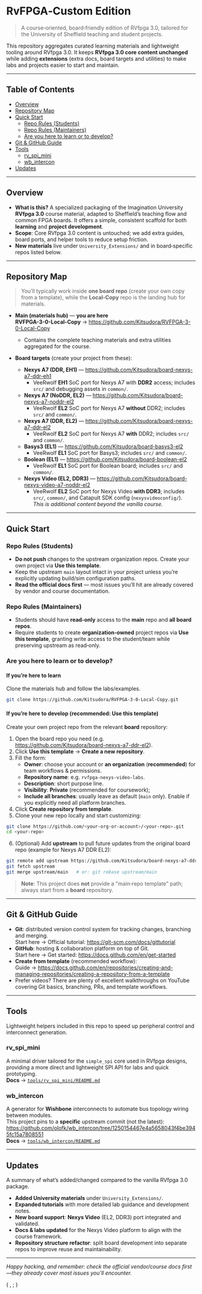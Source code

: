 # RvFPGA‑Custom Edition

> A course‑oriented, board‑friendly edition of RVfpga 3.0, tailored for the University of Sheffield teaching and student projects.

This repository aggregates curated learning materials and lightweight tooling around RVfpga 3.0. It keeps **RVfpga 3.0 core content unchanged** while adding **extensions** (extra docs, board targets and utilities) to make labs and projects easier to start and maintain.

---

## Table of Contents
- [Overview](#overview)
- [Repository Map](#repository-map)
- [Quick Start](#quick-start)
  - [Repo Rules (Students)](#repo-rules-students)
  - [Repo Rules (Maintainers)](#repo-rules-maintainers)
  - [Are you here to learn or to develop?](#are-you-here-to-learn-or-to-develop)
- [Git & GitHub Guide](#git--github-guide)
- [Tools](#tools)
  - [rv_spi_mini](#rv_spi_mini)
  - [wb_intercon](#wb_intercon)
- [Updates](#updates)

---

## Overview
- **What is this?** A specialized packaging of the Imagination University **RVfpga 3.0** course material, adapted to Sheffield’s teaching flow and common FPGA boards. It offers a simple, consistent scaffold for both **learning** and **project development**.
- **Scope**: Core RVfpga 3.0 content is untouched; we add extra guides, board ports, and helper tools to reduce setup friction.
- **New materials** live under `University_Extensions/` and in board‑specific repos listed below.

---

## Repository Map
> You’ll typically work inside **one board repo** (create your own copy from a template), while the **Local‑Copy** repo is the landing hub for materials.

- **Main (materials hub)** — **you are here**  
  **RVFPGA-3-0-Local-Copy** → <https://github.com/Kitsudora/RVFPGA-3-0-Local-Copy>
  - Contains the complete teaching materials and extra utilities aggregated for the course.

- **Board targets** (create your project from these):
  - **Nexys A7 (DDR, EH1)** — <https://github.com/Kitsudora/board-nexys-a7-ddr-eh1>
    - VeeRwolf **EH1** SoC port for Nexys A7 with **DDR2** access; includes `src/` and debugging assets in `common/`.
  - **Nexys A7 (NoDDR, EL2)** — <https://github.com/Kitsudora/board-nexys-a7-noddr-el2>
    - VeeRwolf **EL2** SoC port for Nexys A7 **without** DDR2; includes `src/` and `common/`.
  - **Nexys A7 (DDR, EL2)** — <https://github.com/Kitsudora/board-nexys-a7-ddr-el2>
    - VeeRwolf **EL2** SoC port for Nexys A7 **with** DDR2; includes `src/` and `common/`.
  - **Basys3 (EL1)** — <https://github.com/Kitsudora/board-basys3-el2>
    - VeeRwolf **EL1** SoC port for Basys3; includes `src/` and `common/`.
  - **Boolean (EL1)** — <https://github.com/Kitsudora/board-boolean-el2>
    - VeeRwolf **EL1** SoC port for Boolean board; includes `src/` and `common/`.
  - **Nexys Video (EL2, DDR3)** — <https://github.com/Kitsudora/board-nexys-video-a7-noddr-el2>
    - VeeRwolf **EL2** SoC port for Nexys Video **with DDR3**; includes `src/`, `common/`, and Catapult SDK config (`nexysvideoconfig/`).  
    *This is additional content beyond the vanilla course.*

---

## Quick Start

### Repo Rules (Students)
- **Do not push** changes to the upstream organization repos. Create your own project via **Use this template**.
- Keep the upstream `main` layout intact in your project unless you’re explicitly updating build/sim configuration paths.
- **Read the official docs first** — most issues you’ll hit are already covered by vendor and course documentation.

### Repo Rules (Maintainers)
- Students should have **read‑only** access to the **main** repo and **all board repos**.
- Require students to create **organization‑owned** project repos via **Use this template**, granting write access to the student/team while preserving upstream as read‑only.

### Are you here to learn or to develop?

#### If you’re here to **learn**
Clone the materials hub and follow the labs/examples.
```bash
git clone https://github.com/Kitsudora/RVFPGA-3-0-Local-Copy.git
```

#### If you’re here to **develop** (recommended: **Use this template**)
Create your own project repo from the relevant **board** repository:
1. Open the board repo you need (e.g. <https://github.com/Kitsudora/board-nexys-a7-ddr-el2>).
2. Click **Use this template** → **Create a new repository**.
3. Fill the form:
   - **Owner**: choose your account or **an organization** (**recommended**) for team workflows & permissions.
   - **Repository name**: e.g. `rvfpga-nexys-video-labs`.
   - **Description**: short purpose line.
   - **Visibility**: **Private** (recommended for coursework);
   - **Include all branches**: usually leave as default (`main` only). Enable if you explicitly need all platform branches.
4. Click **Create repository from template**.
5. Clone your new repo locally and start customizing:
```bash
git clone https://github.com/<your-org-or-account>/<your-repo>.git
cd <your-repo>
```
6. (Optional) Add **upstream** to pull future updates from the original board repo (example for Nexys A7 DDR EL2):
```bash
git remote add upstream https://github.com/Kitsudora/board-nexys-a7-ddr-el2.git
git fetch upstream
git merge upstream/main   # or: git rebase upstream/main
```
> **Note**: This project does **not** provide a "main‑repo template" path; always start from a **board** repository.

---

## Git & GitHub Guide
- **Git**: distributed version control system for tracking changes, branching and merging.  
  Start here → Official tutorial: <https://git-scm.com/docs/gittutorial>
- **GitHub**: hosting & collaboration platform on top of Git.  
  Start here → Get started: <https://docs.github.com/en/get-started>
- **Create from template** (recommended workflow):  
  Guide → <https://docs.github.com/en/repositories/creating-and-managing-repositories/creating-a-repository-from-a-template>
- Prefer videos? There are plenty of excellent walkthroughs on YouTube covering Git basics, branching, PRs, and template workflows.

---

## Tools
Lightweight helpers included in this repo to speed up peripheral control and interconnect generation.

### rv_spi_mini
A minimal driver tailored for the `simple_spi` core used in RVfpga designs, providing a more direct and lightweight SPI API for labs and quick prototyping.  
**Docs** → [`tools/rv_spi_mini/README.md`](tools/rv_spi_mini/README.md)

### wb_intercon
A generator for **Wishbone** interconnects to automate bus topology wiring between modules.  
This project pins to a **specific** upstream commit (not the latest):  
<https://github.com/olofk/wb_intercon/tree/1250154467e4a5658043f4be3945fc15a7808551>  
**Docs** → [`tools/wb_intercon/README.md`](tools/wb_intercon/README.md)

---

## Updates
A summary of what’s added/changed compared to the vanilla RVfpga 3.0 package.

- **Added University materials** under `University_Extensions/`.
- **Expanded tutorials** with more detailed lab guidance and development notes.
- **New board support**: **Nexys Video** (EL2, DDR3) port integrated and validated.
- **Docs & labs updated** for the Nexys Video platform to align with the course framework.
- **Repository structure refactor**: split board development into separate repos to improve reuse and maintainability.

---

*Happy hacking, and remember: check the official vendor/course docs first—they already cover most issues you’ll encounter.*

( , ; )